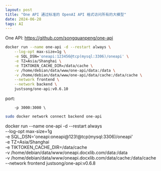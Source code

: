 ```yaml
---
layout: post
title: "One API 通过标准的 OpenAI API 格式访问所有的大模型"
date: 2024-06-28
tags: AI
---
```


One API: <https://github.com/songquanpeng/one-api>

```bash
docker run --name one-api -d --restart always \
    --log-opt max-size=1g \
    -e SQL_DSN='oneapi:123456@tcp(mysql:3306)/oneapi' \
    -e TZ=Asia/Shanghai \
    -e TIKTOKEN_CACHE_DIR=/data/cache \
    -v /home/debian/data/www/one-api/data:/data \
    -v /home/debian/data/www/one-api/data/cache:/data/cache \
    --network frontend \
    --network backend \
    justsong/one-api:v0.6.10
```

port:

```
    -p 3000:3000 \
```

```bash
sudo docker network connect backend one-api
```


docker run --name one-api -d --restart always \
    --log-opt max-size=1g \
    -e SQL_DSN='oneapi:oneapi@123!@tcp(mysql:3306)/oneapi' \
    -e TZ=Asia/Shanghai \
    -e TIKTOKEN_CACHE_DIR=/data/cache \
    -v /home/debian/data/www/oneapi.docxlib.com/data:/data \
    -v /home/debian/data/www/oneapi.docxlib.com/data/cache:/data/cache \
    --network frontend justsong/one-api:v0.6.8